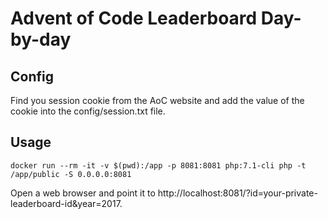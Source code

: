 Advent of Code Leaderboard Day-by-day
=====================================

Config
------
Find you session cookie from the AoC website and add the value of the cookie into the config/session.txt file.

Usage
-----

```
docker run --rm -it -v $(pwd):/app -p 8081:8081 php:7.1-cli php -t /app/public -S 0.0.0.0:8081
```

Open a web browser and point it to http://localhost:8081/?id=your-private-leaderboard-id&year=2017.
